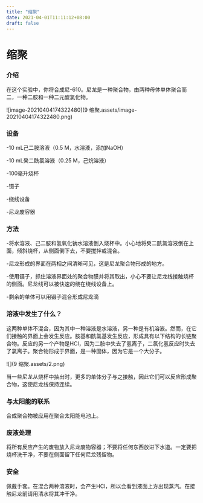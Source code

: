 ```yaml
---
title: "缩聚"
date: 2021-04-01T11:11:12+08:00
draft: false
---
```


缩聚
===========================

### **介绍**

​		在这个实验中，你将合成尼-610。尼龙是一种聚合物，由两种母体单体聚合而二，一种二胺和一种二元酸氯化物。

![image-20210404174322480](9 缩聚.assets/image-20210404174322480.png)

### **设备**

-10 mL己二胺溶液（0.5 M，水溶液，添加NaOH）

-10 mL癸二酰氯溶液（0.25 M，己烷溶液）

-100毫升烧杯

-镊子

-绕线设备

-尼龙废容器

### **方法**

 -将水溶液、己二胺和氢氧化钠水溶液倒入烧杯中。小心地将癸二酰氯溶液倒在上面，倾斜烧杯，从侧面倒下去，不要搅拌或混合。

-尼龙形成的界面在两相之间清晰可见，这是尼龙聚合物形成的地方。

-使用镊子，抓住溶液界面处的聚合物膜并将其取出，小心不要让尼龙线接触烧杯的侧面。尼龙线可以被快速的绕在绕线设备上。

-剩余的单体可以用镊子混合形成尼龙滴

### **溶液中发生了什么？**

这两种单体不混合，因为其中一种溶液是水溶液，另一种是有机溶液。然而，在它们接触的界面上会发生反应。胺基和酰氯基发生反应，形成具有以下结构的长链聚合物。反应的另一个产物是HCl，因为二胺中失去了氢离子，二氯化氢反应时失去了氯离子。聚合物形成于界面，是一种固体，因为它是一个大分子。

![](9 缩聚.assets/2.png)

当一些尼龙从烧杯中抽出时，更多的单体分子与之接触，因此它们可以反应形成聚合物，这使尼龙线保持连续。

### **与太阳能的联系**

合成聚合物被应用在聚合太阳能电池上。

### **废液处理**

将所有反应产生的废物放入尼龙废物容器；不要将任何东西放进下水道。一定要把烧杯洗干净，不要在侧面留下任何尼龙残留物。

### **安全**

佩戴手套。在混合两种溶液时，会产生HCl，所以会看到液面上方出现蒸汽。在接触尼龙前请用清水将其冲干净。